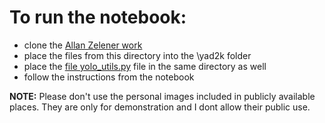 # To run the notebook:

* clone the [Allan Zelener work](https://github.com/allanzelener/YAD2K)
* place the files from this directory into the \yad2k folder 
* place the [file yolo_utils.py](https://github.com/JudasDie/deeplearning.ai/blob/master/Convolutional%20Neural%20Networks/week3/yolo_utils.py) file in the same directory as well
* follow the instructions from the notebook


**NOTE:** Please don't use the personal images included in publicly available places. They are only for demonstration and I dont allow their public use.


